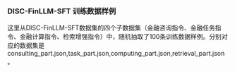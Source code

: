 ### DISC-FinLLM-SFT 训练数据样例


这里从DISC-FinLLM-SFT数据集的四个子数据集（金融咨询指令、金融任务指令、金融计算指令、检索增强指令）中，随机抽取了100条训练数据样例。分别对应的数据集是consulting_part.json,task_part.json,computing_part.json,retrieval_part.json。
